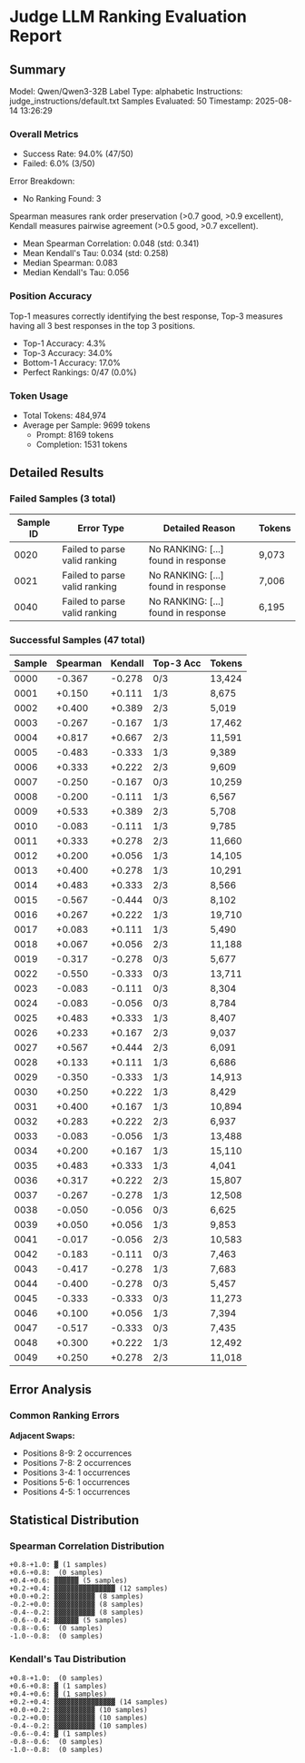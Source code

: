 # Judge LLM Ranking Evaluation Report

## Summary

Model: Qwen/Qwen3-32B
Label Type: alphabetic
Instructions: judge_instructions/default.txt
Samples Evaluated: 50
Timestamp: 2025-08-14 13:26:29

### Overall Metrics
- Success Rate: 94.0% (47/50)
- Failed: 6.0% (3/50)

Error Breakdown:
  - No Ranking Found: 3

Spearman measures rank order preservation (>0.7 good, >0.9 excellent), Kendall measures pairwise agreement (>0.5 good, >0.7 excellent).
- Mean Spearman Correlation: 0.048 (std: 0.341)
- Mean Kendall's Tau: 0.034 (std: 0.258)
- Median Spearman: 0.083
- Median Kendall's Tau: 0.056

### Position Accuracy
Top-1 measures correctly identifying the best response, Top-3 measures having all 3 best responses in the top 3 positions.
- Top-1 Accuracy: 4.3%
- Top-3 Accuracy: 34.0%
- Bottom-1 Accuracy: 17.0%
- Perfect Rankings: 0/47 (0.0%)

### Token Usage
- Total Tokens: 484,974
- Average per Sample: 9699 tokens
  - Prompt: 8169 tokens
  - Completion: 1531 tokens

## Detailed Results

### Failed Samples (3 total)

| Sample ID | Error Type | Detailed Reason | Tokens |
|-----------|------------|-----------------|--------|
| 0020 | Failed to parse valid ranking | No RANKING: [...] found in response | 9,073 |
| 0021 | Failed to parse valid ranking | No RANKING: [...] found in response | 7,006 |
| 0040 | Failed to parse valid ranking | No RANKING: [...] found in response | 6,195 |

### Successful Samples (47 total)

| Sample   | Spearman | Kendall  | Top-3 Acc | Tokens   |
|----------|----------|----------|-----------|----------|
| 0000     |   -0.367 |   -0.278 | 0/3       | 13,424   |
| 0001     |   +0.150 |   +0.111 | 1/3       | 8,675    |
| 0002     |   +0.400 |   +0.389 | 2/3       | 5,019    |
| 0003     |   -0.267 |   -0.167 | 1/3       | 17,462   |
| 0004     |   +0.817 |   +0.667 | 2/3       | 11,591   |
| 0005     |   -0.483 |   -0.333 | 1/3       | 9,389    |
| 0006     |   +0.333 |   +0.222 | 2/3       | 9,609    |
| 0007     |   -0.250 |   -0.167 | 0/3       | 10,259   |
| 0008     |   -0.200 |   -0.111 | 1/3       | 6,567    |
| 0009     |   +0.533 |   +0.389 | 2/3       | 5,708    |
| 0010     |   -0.083 |   -0.111 | 1/3       | 9,785    |
| 0011     |   +0.333 |   +0.278 | 2/3       | 11,660   |
| 0012     |   +0.200 |   +0.056 | 1/3       | 14,105   |
| 0013     |   +0.400 |   +0.278 | 1/3       | 10,291   |
| 0014     |   +0.483 |   +0.333 | 2/3       | 8,566    |
| 0015     |   -0.567 |   -0.444 | 0/3       | 8,102    |
| 0016     |   +0.267 |   +0.222 | 1/3       | 19,710   |
| 0017     |   +0.083 |   +0.111 | 1/3       | 5,490    |
| 0018     |   +0.067 |   +0.056 | 2/3       | 11,188   |
| 0019     |   -0.317 |   -0.278 | 0/3       | 5,677    |
| 0022     |   -0.550 |   -0.333 | 0/3       | 13,711   |
| 0023     |   -0.083 |   -0.111 | 0/3       | 8,304    |
| 0024     |   -0.083 |   -0.056 | 0/3       | 8,784    |
| 0025     |   +0.483 |   +0.333 | 1/3       | 8,407    |
| 0026     |   +0.233 |   +0.167 | 2/3       | 9,037    |
| 0027     |   +0.567 |   +0.444 | 2/3       | 6,091    |
| 0028     |   +0.133 |   +0.111 | 1/3       | 6,686    |
| 0029     |   -0.350 |   -0.333 | 1/3       | 14,913   |
| 0030     |   +0.250 |   +0.222 | 1/3       | 8,429    |
| 0031     |   +0.400 |   +0.167 | 1/3       | 10,894   |
| 0032     |   +0.283 |   +0.222 | 2/3       | 6,937    |
| 0033     |   -0.083 |   -0.056 | 1/3       | 13,488   |
| 0034     |   +0.200 |   +0.167 | 1/3       | 15,110   |
| 0035     |   +0.483 |   +0.333 | 1/3       | 4,041    |
| 0036     |   +0.317 |   +0.222 | 2/3       | 15,807   |
| 0037     |   -0.267 |   -0.278 | 1/3       | 12,508   |
| 0038     |   -0.050 |   -0.056 | 0/3       | 6,625    |
| 0039     |   +0.050 |   +0.056 | 1/3       | 9,853    |
| 0041     |   -0.017 |   -0.056 | 2/3       | 10,583   |
| 0042     |   -0.183 |   -0.111 | 0/3       | 7,463    |
| 0043     |   -0.417 |   -0.278 | 1/3       | 7,683    |
| 0044     |   -0.400 |   -0.278 | 0/3       | 5,457    |
| 0045     |   -0.333 |   -0.333 | 0/3       | 11,273   |
| 0046     |   +0.100 |   +0.056 | 1/3       | 7,394    |
| 0047     |   -0.517 |   -0.333 | 0/3       | 7,435    |
| 0048     |   +0.300 |   +0.222 | 1/3       | 12,492   |
| 0049     |   +0.250 |   +0.278 | 2/3       | 11,018   |

## Error Analysis

### Common Ranking Errors
**Adjacent Swaps:**
- Positions 8-9: 2 occurrences
- Positions 7-8: 2 occurrences
- Positions 3-4: 1 occurrences
- Positions 5-6: 1 occurrences
- Positions 4-5: 1 occurrences

## Statistical Distribution

### Spearman Correlation Distribution
```
+0.8-+1.0: ▓ (1 samples)
+0.6-+0.8:  (0 samples)
+0.4-+0.6: ▓▓▓▓▓▓ (5 samples)
+0.2-+0.4: ▓▓▓▓▓▓▓▓▓▓▓▓▓▓▓ (12 samples)
+0.0-+0.2: ▓▓▓▓▓▓▓▓▓▓ (8 samples)
-0.2-+0.0: ▓▓▓▓▓▓▓▓▓▓ (8 samples)
-0.4--0.2: ▓▓▓▓▓▓▓▓▓▓ (8 samples)
-0.6--0.4: ▓▓▓▓▓▓ (5 samples)
-0.8--0.6:  (0 samples)
-1.0--0.8:  (0 samples)
```

### Kendall's Tau Distribution
```
+0.8-+1.0:  (0 samples)
+0.6-+0.8: ▓ (1 samples)
+0.4-+0.6: ▓ (1 samples)
+0.2-+0.4: ▓▓▓▓▓▓▓▓▓▓▓▓▓▓▓ (14 samples)
+0.0-+0.2: ▓▓▓▓▓▓▓▓▓▓ (10 samples)
-0.2-+0.0: ▓▓▓▓▓▓▓▓▓▓ (10 samples)
-0.4--0.2: ▓▓▓▓▓▓▓▓▓▓ (10 samples)
-0.6--0.4: ▓ (1 samples)
-0.8--0.6:  (0 samples)
-1.0--0.8:  (0 samples)
```